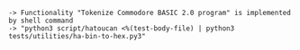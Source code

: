     -> Functionality "Tokenize Commodore BASIC 2.0 program" is implemented by shell command
    -> "python3 script/hatoucan <%(test-body-file) | python3 tests/utilities/ha-bin-to-hex.py3"

